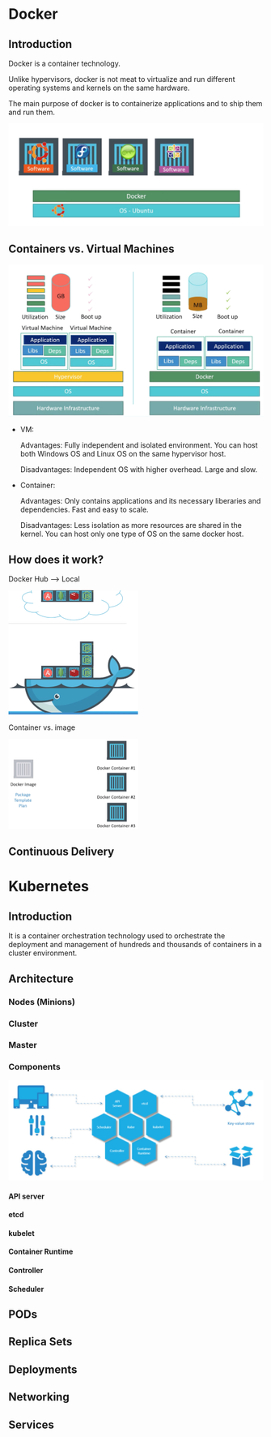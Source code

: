 # Docker

## Introduction

Docker is a container technology.

Unlike hypervisors, docker is not meat to virtualize and run different operating systems and kernels on the same hardware.

The main purpose of docker is to containerize applications and to ship them and run them.

![image-20200730133805274](image-20200730133805274.png)

## Containers vs. Virtual Machines

![image-20200730134042822](image-20200730134042822.png)

- VM:

  Advantages: Fully independent and isolated environment. You can host both Windows OS and Linux OS on the same hypervisor host.

  Disadvantages: Independent OS with higher overhead. Large and slow.

- Container:

  Advantages: Only contains applications and its necessary liberaries and dependencies. Fast and easy to scale.

  Disadvantages: Less isolation as more resources are shared in the kernel. You can host only one type of OS on the same docker host.

## How does it work?

Docker Hub --> Local

<img src="image-20200730171151197.png" alt="image-20200730171151197" style="zoom:25%;" />

Container vs. image

<img src="image-20200730171245848.png" alt="image-20200730171245848" style="zoom:25%;" />

## Continuous Delivery





# Kubernetes

## Introduction

It is a container orchestration technology used to orchestrate the deployment and management of hundreds and thousands of containers in a cluster environment.

## Architecture

### Nodes (Minions)

### Cluster

### Master

### Components

<img src="image-20200730190540687.png" alt="image-20200730190540687" style="zoom:50%;" />

#### API server

#### etcd

#### kubelet

#### Container Runtime

#### Controller

#### Scheduler

## PODs

## Replica Sets

## Deployments

## Networking

## Services